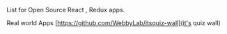 List for Open Source React , Redux apps.

Real world Apps
[https://github.com/WebbyLab/itsquiz-wall](it's quiz wall)

